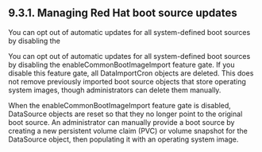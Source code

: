 ## 9.3.1. Managing Red Hat boot source updates

You can opt out of automatic updates for all system-defined boot sources by disabling the

You can opt out of automatic updates for all system-defined boot sources by disabling the enableCommonBootImageImport feature gate. If you disable this feature gate, all DataImportCron objects are deleted. This does not remove previously imported boot source objects that store operating system images, though administrators can delete them manually.

When the enableCommonBootImageImport feature gate is disabled, DataSource objects are reset so that they no longer point to the original boot source. An administrator can manually provide a boot source by creating a new persistent volume claim (PVC) or volume snapshot for the DataSource object, then populating it with an operating system image.

